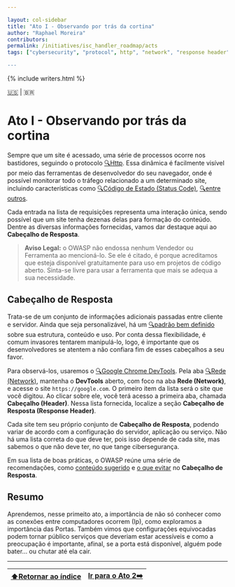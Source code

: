 ```yaml
---

layout: col-sidebar
title: "Ato I - Observando por trás da cortina"
author: "Raphael Moreira"
contributors: 
permalink: /initiatives/isc_handler_roadmap/acts
tags: ["cybersecurity", "protocol", http", "network", "response header", "xss"]

---
```


{% include writers.html %}

[🇺🇸](act_1.md) | 🇧🇷
# Ato I - Observando por trás da cortina
Sempre que um site é acessado, uma série de processos ocorre nos bastidores, seguindo o protocolo [🔍Http](https://pt.wikipedia.org/wiki/Hypertext_Transfer_Protocol). Essa dinâmica 
é facilmente visível por meio das ferramentas de desenvolvedor do seu navegador, onde é possível monitorar todo o tráfego 
relacionado a um determinado site, incluindo características como [🔍Código de Estado (Status Code)](https://www.rfc-editor.org/rfc/rfc9110.html#name-status-codes), [🔍entre outros](https://developer.chrome.com/docs/devtools/network?hl=pt-br).

Cada entrada na lista de requisições representa uma interação única, sendo possível que um site tenha dezenas delas para 
formação do conteúdo. Dentre as diversas informações fornecidas, vamos dar destaque aqui ao **Cabeçalho de Resposta**.

>**Aviso Legal:** o OWASP não endossa nenhum Vendedor ou Ferramenta ao mencioná-lo. Se ele é citado, é porque acreditamos
> que esteja disponível gratuitamente para uso em projetos de código aberto. Sinta-se livre para usar a ferramenta que
> mais se adequa a sua necessidade.

## Cabeçalho de Resposta
Trata-se de um conjunto de informações adicionais passadas entre cliente e servidor. Ainda que seja personalizável, há um [🔍padrão bem definido](https://developer.mozilla.org/en-US/docs/Glossary/Response_header)
sobre sua estrutura, conteúdo e uso. Por conta dessa flexibilidade, é comum invasores tentarem manipulá-lo, logo, é importante 
que os desenvolvedores se atentem a não confiara fim de  esses cabeçalhos a seu favor.

Para observá-los, usaremos o [🔍Google Chrome DevTools](https://developer.chrome.com/docs/devtools/open?hl=pt-br). Pela aba [🔍Rede (Network)](https://developer.chrome.com/docs/devtools/network?hl=pt-br), mantenha o **DevTools** aberto, com foco na aba **Rede (Network)**, e acesse o site `https://google.com`. O primeiro item
da lista será o site que você digitou. Ao clicar sobre ele, você terá acesso a primeira aba, chamada **Cabeçalho (Header)**. 
Nessa lista fornecida, localize a seção **Cabeçalho de Resposta (Response Header)**.

Cada site tem seu próprio conjunto de **Cabeçalho de Resposta**, podendo variar de acordo com a configuração do servidor,
aplicação ou serviço. Não há uma lista correta do que deve ter, pois isso depende de cada site, mas sabemos o que não
deve ter, no que tange cibersegurança.

Em sua lista de boas práticas, o OWASP reúne uma série de recomendações, como [conteúdo sugerido](https://owasp.org/www-project-secure-headers/index.html) e [o que evitar](https://owasp.org/www-project-secure-headers/index.html#prevent-information-disclosure-via-http-headers)
no **Cabeçalho de Resposta**.

## Resumo
Aprendemos, nesse primeito ato, a importância de não só conhecer como as conexões entre computadores ocorrem (Ip), como exploramos 
a importância das Portas. Também vimos que configurações equivocadas podem tornar público serviços que deveriam estar
acessíveis e como a preocupação é importante, afinal, se a porta está disponível, alguém pode bater... ou chutar até ela cair.

---

| [⬆️Retornar ao índice](../index.pt-BR.md) | [Ir para o Ato 2➡️](act_2.pt-BR.md) |
|-------------------------------------------|-------------------------------------|

